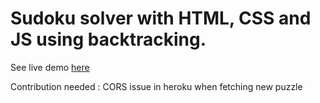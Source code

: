# Sudoku solver with HTML, CSS and JS using backtracking.

See live demo [here](https://sudoku-solver-backtracking.netlify.app/)

Contribution needed : CORS issue in heroku when fetching new puzzle
